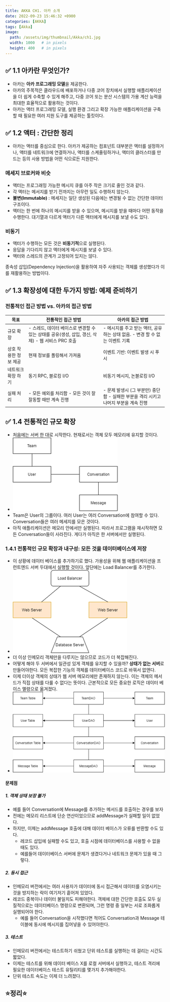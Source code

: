 ```yaml
---
title: AKKA CH1. 아카 소개
date: 2022-09-23 15:46:32 +0900
categories: [AKKA]
tags: [Akka]
image:
  path: /assets/img/thumbnail/Akka/ch1.jpg
  width: 1000   # in pixels
  height: 400   # in pixels
---
```



## ✅ 1.1 아카란 무엇인가?

- 아카는 **아카 프로그래밍 모델**을 제공한다.
- 아카의 주목적은 클라우드에 배포하거나 다중 코어 장치에서 실행할 애플리케이션을 더 쉽게 수축할 수 있게 해주고, 다중 코어 또는 분산 시스템의 가용 계산 능력을 최대한 효율적으로 활용하는 것이다.
- 아카는 액터 프로그래밍 모델, 실행 환경 그리고 확장 가능한 애플리케이션을 구축할 때 필요한 여러 지원 도구를 제공하는 툴킷이다.

## ✅ 1.2 액터 : 간단한 정리
- 아카는 액터를 중심으로 한다. 아카가 제공하는 컴포넌트 대부분은 액터를 설정하거나, 액터를 네트워크에 연결하거나, 액터를 스케줄링하거나, 액터의 클러스터를 만드는 등의 사용 방법을 어떤 식으로든 지원한다.

### 메세지 브로커와 비슷
- 액터는 프로그래밍 가능한 메시지 큐를 아주 작은 크기로 줄인 것과 같다.
- 각 액터는 메서지를 받기 전까지는 아무런 일도 수행하지 않는다.
- **불변(Immutable)** : 메세지는 일단 생성된 다음에는 변경될 수 없는 간단한 데이터 구조이다.
- 액터는 한 번에 하나의 메시지를 받을 수 있으며, 메시지를 받을 때마다 어떤 동작을 수행한다. 대기열과 다르게 액터가 다른 액터에게 메시지를 보낼 수도 있다.

### 비동기
- 액터가 수행하는 모든 것은 **비동기적**으로 실행된다.
- 응답을 기다리지 않고 액터에게 메시지를 보낼 수 있다.
- 액터와 스레드의 관계가 고정되어 있지는 않다.

종속성 삽입(Dependency Injection)을 활용하여 자주 사용되는 객체를 생성했다가 이를 재활용하는 방법이다.
    
## ✅ 1.3 확장성에 대한 두가지 방법: 예제 준비하기
### 전통적인 접근 방법 vs. 아카의 접근 방법
| 목표                  | 전통적인 접근 방법                                                                                       | 아카의 접근 방법                                                                          |
|-----------------------|----------------------------------------------------------------------------------------------------------|-------------------------------------------------------------------------------------------|
| 규모 확장             | - 스레드, 데이터 베이스로 변경할 수 있는 상태를   공유(생성, 삽입, 갱신, 삭제)      - 웹 서비스 PRC 호출 | - 메시지를 주고 받는 액터, 공유하는 상태   없음.      - 변경 할 수 없는 이벤트 기록       |
| 상호 작용한 정보 제공 | 현재 정보를 폴링해서 가져옴                                                                              | 이벤트 기반: 이벤트 발생 시 푸시                                                          |
| 네트워크 확장 하기    | 동기 RPC, 블로킹 I/O                                                                                     | 비동기 메시지, 논블로킹 I/O                                                               |
| 실패 처리             | - 모든 예외를 처리함      - 모든 것이 잘 잘동할 때만 계속 진행                                           | - 문제 발생시 (그 부분만) 중단함      - 실패한 부분을 격리 시키고 나머지 부분을 계속 진행 |

## ✅ 1.4 전통적인 규모 확장
- 처음에는 서버 한 대로 시작한다. 현재로서는 객체 모두 메모리에 유지할 것이다.
- ![1-3](/assets/img/post/AKKA/ch1/1-3.png)
- Team은 User의 그룹이다. 여러 User는 여러 Conversation에 참여할 수 있다. Conversation들은 여러 메세지를 모은 것이다.
- 아직 애플리케이션은 메모리 안에서만 실행된다. 따라서 프로그램을 재시작하면 모든 Conversation들이 사라진다. 게다가 아직은 한 서버에서만 실행된다.

### 1.4.1 전통적인 규모 확장과 내구성: 모든 것을 데이터베이스에 저장
- 이 상황에 데이터 베이스를 추가하기로 했다. 가용성을 위해 웹 애플리케이션을 프런트엔드 서버 두대에서 실행할 것이다. 앞단에는 Load Balancer를 추가한다.
- ![1-4](/assets/img/post/AKKA/ch1/1-4.png)
- 더 이상 인메모리 객체만을 다루지는 않으므로 코드가 더 복잡해진다.
- 어떻게 해야 두 서버에서 일관성 있게 객체를 유지할 수 있을까? **상태가 없는 서버**로 만들어야한다. 모든 복잡한 기능의 객체를 데이터베이스 코드로 바꿔서 없앤다.
- 이제 더이상 객체의 상태가 웹 서버 메모리에만 존재하지 않는다. 이는 객체의 메서드가 직접 상태를 다룰 수 없다는 뜻이다. 근본적으로 모든 중요한 로직은 데이터 베이스 멸령으로 옮겨졌다.
- ![1-5](/assets/img/post/AKKA/ch1/1-5.png)

#### 문제점
##### **1. 객체 상태 보장 불가**
- 예를 들어 Conversation에 Message를 추가하는 메서드를 호출하는 경우를 보자
- 전에는 메모리 리스트에 단순 연산이었으므로 addMessage가 실패할 일이 없었다.
- 하지만, 이제는 addMessage 호출에 대해 데이터 베이스가 오류를 반환할 수도 있다.
  - 레코드 삽입에 실패할 수도 있고, 호출 시점에 데이터베이스를 사용할 수 없을 때도 있다.
  - 예를들어 데이터베이스 서버에 문제가 생겼다거나 네트워크 문제가 있을 때 그렇다.

##### **2. 동시 접근**
- 인메모리 버전에서는 여러 사용자가 데이터에 동시 접근해서 데이터를 오염시키는 것을 방지하는 락이 여기저기 흩어져 있었다.
- 레코드 중복이나 데이터 불일치도 피해야한다. 객체에 대한 간단한 호출도 모두 실질적으로는 데이터베이스 명령으로 변환되며, 그런 명령 중 일부는 서로 조화롭게 실행되어야 한다.
  - 예를 들어 Conversation을 시작했다면 적어도 Conversation과 Message 테이블에 동시에 메시지를 집어넣을 수 있어야한다.


##### **3. 테스트**
- 인메모리 버전에서는 테스트하기 쉬웠고 단위 테스트를 실행하는 데 걸리는 시간도 짧았다.
- 이제는 테스트를 위해 데이터 베이스 X를 로컬 서버에서 실행하고, 테스트 격리에 필요한 데이터베이스 테스트 유틸리티를 몇가지 추가해야한다.
- 단위 테스트 속도는 이제 더 느려졌다.


## ⭐정리⭐